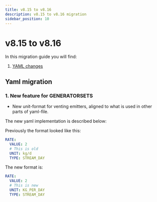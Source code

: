 ```yaml
---
title: v8.15 to v8.16
description: v8.15 to v8.16 migration
sidebar_position: 10
---
```


# v8.15 to v8.16

In this migration guide you will find:

1. [YAML changes](#yaml-migration)

## Yaml migration

### 1. New feature for GENERATORSETS
- New unit-format for venting emitters, aligned to what is used in other parts of yaml-file.

The new yaml implementation is described below:

Previously the format looked like this: 
~~~~yaml
RATE:
  VALUE: 2
  # This is old
  UNIT: kg/d
  TYPE: STREAM_DAY
~~~~

The new format is: 
~~~~yaml
RATE:
  VALUE: 2
  # This is new
  UNIT: KG_PER_DAY
  TYPE: STREAM_DAY
~~~~